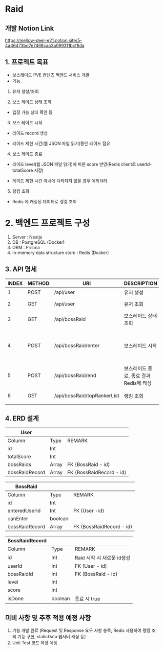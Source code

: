 # Raid

## 개발 Notion Link
https://mellow-deer-e21.notion.site/5-4a46473bd7e7468caa3a099311bcf8da

## 1. 프로젝트 목표
- 보스레이드 PVE 컨텐츠 백엔드 서비스 개발
- 기능
1) 유저 생성/조회

2) 보스 레이드 상태 조회

- 입장 가능 상태 확인 등

3) 보스 레이드 시작

- 레이드 record 생성

- 레이드 제한 시간(웹 JSON 파일 읽기)동안 레이드 점유

4) 보스 레이드 종료 

- 레이드 level(웹 JSON 파일 읽기)에 따른 score 반영(Redis client로 userId-totalScore 저장)

- 레이드 제한 시간 이내에 처리되지 않을 경우 예외처리

5) 랭킹 조회

- Redis 에 캐싱된 데이터로 랭킹 조회

# 2. 백엔드 프로젝트 구성
1) Server : Nestjs
2) DB : PostgreSQL (Docker)
3) ORM : Prisma
4) In-memory data structure store : Redis (Docker)


## 3. API 명세
| INDEX | METHOD | URI | DESCRIPTION | RESPONSE | REMARK |
| --- | --- | --- | --- | --- | --- |
| 1 | POST | /api/user | 유저 생성 | userId: string | O |
| 2 | GET | /api/user | 유저 조회 | totalScore: Int, bossRaidRecord: [] | O |
| 3 | GET | /api/bossRaid | 보스레이드 상태 조회 | canEnter:boolean, enteredUserId:string | O |
| 4 | POST | /api/bossRaid/enter | 보스레이드 시작 | 시작 가능= RaidRecordId + isEntered true, 시작 불가능= isEntered false | O |
| 5 | POST | /api/bossRaid/end | 보스레이드 종료, 종료 결과 Redis에 캐싱 |  | O |
| 6 | GET | /api/bossRaid/topRankerList | 랭킹 조회 | User - totalScore 내림차순 | O |

## 4. ERD 설계 
| User |  |  |
| --- | --- | --- |
| Column | Type | REMARK |
| id | Int |  |
| totalScore | Int |  |
| bossRaids | Array | FK (BossRaid - id) |
| bossRaidRecord | Array | FK (BossRaidRecord - id) |

| BossRaid |  |  |
| --- | --- | --- |
| Column | Type | REMARK |
| id | Int |  |
| enteredUserId | Int | FK (User -id) |
| canEnter | boolean |  |
| bossRaidRecord | Array | FK (BossRaidRecord - id) |

| BossRaidRecord |  |  |
| --- | --- | --- |
| Column | Type | REMARK |
| id | Int | Raid 시작 시 새로운 id생성 |
| userId | Int | FK (User - id) |
| bossRaidId | Int | FK (BossRaid - id) |
| level | Int |  |
| score | Int |  |
| isDone | boolean | 종료 시 true |

## 미비 사항 및 추후 적용 예정 사항
1) 기능 개발 완료 (Request 및 Response 요구 사항 충족, Redis 사용하여 랭킹 조회 기능 구현, staticData 웹서버 캐싱 등)
2) Unit Test 코드 작성 예정
